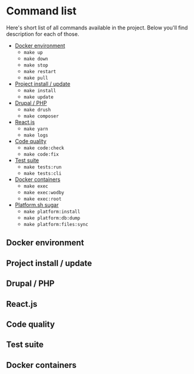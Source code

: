 # Command list

Here's short list of all commands available in the project. Below you'll find description for each of those.

- [Docker environment](#docker-environment)
  - `make up`
  - `make down`
  - `make stop`
  - `make restart`
  - `make pull`
- [Project install / update](#project-install-/-update)
  - `make install`
  - `make update`
- [Drupal / PHP](#drupal-/-php)
  - `make drush`
  - `make composer`
- [React.js](#react.js)
  - `make yarn`
  - `make logs`
- [Code quality](#code-quality)
  - `make code:check`
  - `make code:fix`
- [Test suite](#test-suite)
  - `make tests:run`
  - `make tests:cli`
- [Docker containers](#docker-containers)
  - `make exec`
  - `make exec:wodby`
  - `make exec:root`
- [Platform.sh sugar](#platform.sh-sugar)
  - `make platform:install`
  - `make platform:db:dump`
  - `make platform:files:sync`

## Docker environment

## Project install / update

## Drupal / PHP

## React.js

## Code quality

## Test suite

## Docker containers

